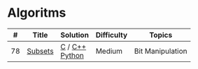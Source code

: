# Algoritms


| #        | Title           | Solution	  | Difficulty   | Topics
--- | --- | --- | --- | ---
78  |[Subsets](https://leetcode.com/problems/subsets/description/) | [C](./subsets/subsets.c) / [C++](./subsets/subsets.cpp) <br> [Python](./subsets/subsets.py) | Medium | Bit Manipulation
